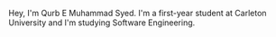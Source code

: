Hey, I'm Qurb E Muhammad Syed. I'm a first-year student at Carleton University and I'm studying Software Engineering.

<!---

Need to edit to add personal interests and more.

--->
